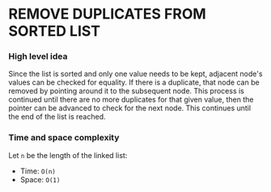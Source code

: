 # REMOVE DUPLICATES FROM SORTED LIST

### High level idea

Since the list is sorted and only one value needs to be kept, adjacent node's values can be checked for equality. If there is a duplicate, that node can be removed by pointing around it to the subsequent node. This process is continued until there are no more duplicates for that given value, then the pointer can be advanced to check for the next node. This continues until the end of the list is reached.

### Time and space complexity

Let `n` be the length of the linked list:

- Time: `O(n)` <br>
- Space: `O(1)`
